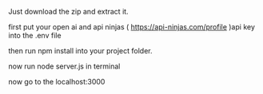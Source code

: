 Just download the zip and extract it.

first put your open ai and api ninjas ( https://api-ninjas.com/profile )api key into the .env file

then run npm install into your project folder.

now run node server.js in terminal

now go to the localhost:3000
